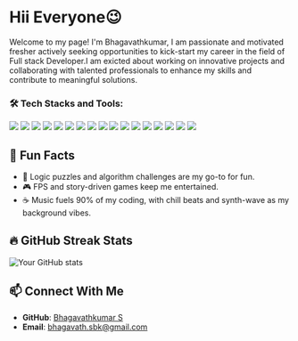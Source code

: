 # Hii Everyone😉
Welcome to my page!
I'm Bhagavathkumar, I am passionate and motivated fresher actively seeking opportunities to kick-start my career in the field of Full stack Developer.I am exicted about working on innovative projects and collaborating with talented professionals to enhance my skills and contribute to meaningful solutions. 

### 🛠️ Tech Stacks and Tools:
<p>
  <img src="https://img.shields.io/badge/Babel-F9DC3E?style=for-the-badge&logo=babel&logoColor=black"/>
  <img src="https://img.shields.io/badge/Bash-4EAA25?style=for-the-badge&logo=gnu-bash&logoColor=white"/>
  <img src="https://img.shields.io/badge/Bootstrap-563D7C?style=for-the-badge&logo=bootstrap&logoColor=white"/>
  <img src="https://img.shields.io/badge/CSS3-1572B6?style=for-the-badge&logo=css3&logoColor=white"/>
  <img src="https://img.shields.io/badge/Express.js-000000?style=for-the-badge&logo=express&logoColor=white"/>
  <img src="https://img.shields.io/badge/Git-F05032?style=for-the-badge&logo=git&logoColor=white"/>
  <img src="https://img.shields.io/badge/HTML5-E34F26?style=for-the-badge&logo=html5&logoColor=white"/>
  <img src="https://img.shields.io/badge/JavaScript-F7DF1E?style=for-the-badge&logo=javascript&logoColor=black"/>
  <img src="https://img.shields.io/badge/MongoDB-47A248?style=for-the-badge&logo=mongodb&logoColor=white"/>
  <img src="https://img.shields.io/badge/MySQL-4479A1?style=for-the-badge&logo=mysql&logoColor=white"/>
  <img src="https://img.shields.io/badge/Node.js-339933?style=for-the-badge&logo=nodedotjs&logoColor=white"/>
  <img src="https://img.shields.io/badge/Postman-FF6C37?style=for-the-badge&logo=postman&logoColor=white"/>
  <img src="https://img.shields.io/badge/React-61DAFB?style=for-the-badge&logo=react&logoColor=black"/>
  <img src="https://img.shields.io/badge/Redux-764ABC?style=for-the-badge&logo=redux&logoColor=white"/>
  <img src="https://img.shields.io/badge/Sass-CC6699?style=for-the-badge&logo=sass&logoColor=white"/>
  <img src="https://img.shields.io/badge/Tailwind_CSS-06B6D4?style=for-the-badge&logo=tailwind-css&logoColor=white"/>
  <img src="https://img.shields.io/badge/Webpack-8DD6F9?style=for-the-badge&logo=webpack&logoColor=black"/>
</p>

## 🎉 Fun Facts
- 🧩 Logic puzzles and algorithm challenges are my go-to for fun.
- 🎮 FPS and story-driven games keep me entertained.
- ☕ Music fuels 90% of my coding, with chill beats and synth-wave as my background vibes.

## 🔥 GitHub Streak Stats

![Your GitHub stats](https://github-readme-stats.vercel.app/api?username=Bhagavath15&show_icons=true&theme=radical)


## 📫 Connect With Me

- **GitHub**: [Bhagavathkumar S](https://github.com/Bhagavath15/)
- **Email**: bhagavath.sbk@gmail.com



